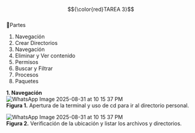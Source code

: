 $${\color{red}TAREA 3}$$ <br>
:hammer:Partes<br>
1. Navegación<br>
2. Crear Directorios<br>
3. Navegación<br>
4. Eliminar y Ver contenido<br>
5. Permisos<br>
6. Buscar y Filtrar<br>
7. Procesos<br>
8. Paquetes<br>


<strong> 1. Navegación </strong><br>
![WhatsApp Image 2025-08-31 at 10 15 37 PM](https://github.com/user-attachments/assets/0b61a34a-ab9c-4f14-aadd-a2c2d3c7728c)<br>
<strong>Figura 1.</strong> Apertura de la terminal y uso de cd para ir al directorio personal.

![WhatsApp Image 2025-08-31 at 10 15 37 PM](https://github.com/user-attachments/assets/b544d0cf-6154-491e-a793-ffcc176dbe40)<br>
<strong>Figura 2.</strong> Verificación de la ubicación y listar los archivos y directorios.




